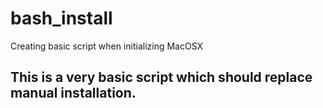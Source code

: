 # bash_install
Creating basic script when initializing MacOSX

## This is a very basic script which should replace manual installation.
